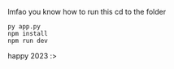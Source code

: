 lmfao you know how to run this
cd to the folder
```
py app.py
npm install
npm run dev
```
happy 2023 :>
